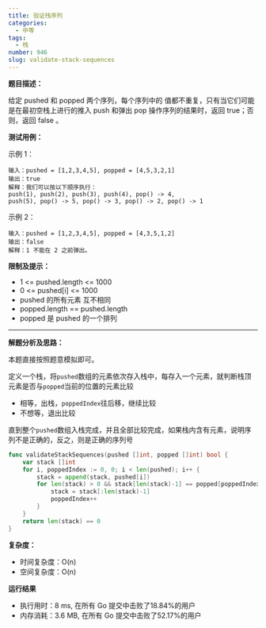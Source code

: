 ```yaml
---
title: 验证栈序列
categories:
  - 中等
tags:
  - 栈
number: 946
slug: validate-stack-sequences
---
```



**题目描述：**

给定 pushed 和 popped 两个序列，每个序列中的 值都不重复，只有当它们可能是在最初空栈上进行的推入 push 和弹出 pop 操作序列的结果时，返回 true；否则，返回 false 。

**测试用例：**

示例 1：
```
输入：pushed = [1,2,3,4,5], popped = [4,5,3,2,1]
输出：true
解释：我们可以按以下顺序执行：
push(1), push(2), push(3), push(4), pop() -> 4,
push(5), pop() -> 5, pop() -> 3, pop() -> 2, pop() -> 1
```
示例 2：
```
输入：pushed = [1,2,3,4,5], popped = [4,3,5,1,2]
输出：false
解释：1 不能在 2 之前弹出。
```
**限制及提示：**
- 1 <= pushed.length <= 1000
- 0 <= pushed[i] <= 1000
- pushed 的所有元素 互不相同
- popped.length == pushed.length
- popped 是 pushed 的一个排列

---
**解题分析及思路：**

本题直接按照题意模拟即可。

定义一个栈，将`pushed`数组的元素依次存入栈中，每存入一个元素，就判断栈顶元素是否与`popped`当前的位置的元素比较
- 相等，出栈，`poppedIndex`往后移，继续比较
- 不想等，退出比较

直到整个`pushed`数组入栈完成，并且全部比较完成，如果栈内含有元素，说明序列不是正确的，反之，则是正确的序列号

```go
func validateStackSequences(pushed []int, popped []int) bool {
	var stack []int
	for i, poppedIndex := 0, 0; i < len(pushed); i++ {
		stack = append(stack, pushed[i])
		for len(stack) > 0 && stack[len(stack)-1] == popped[poppedIndex] {
			stack = stack[:len(stack)-1]
			poppedIndex++
		}
	}
	return len(stack) == 0
}
```

**复杂度：**
- 时间复杂度：O(n)
- 空间复杂度：O(n)

**运行结果**
- 执行用时：8 ms, 在所有 Go 提交中击败了18.84%的用户
- 内存消耗：3.6 MB, 在所有 Go 提交中击败了52.17%的用户
